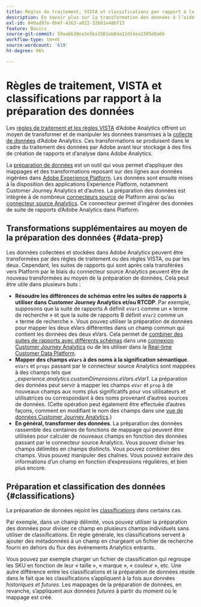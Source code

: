 ```yaml
---
title: Règles de traitement, VISTA et classifications par rapport à la préparation des données pour le connecteur source Analytics
description: En savoir plus sur la transformation des données à l’aide de règles de traitement et de VISTA par rapport à l’utilisation de la préparation des données
exl-id: 049ad97e-0b4f-4163-a022-32661e48bf13
feature: Basics
source-git-commit: 59aabb38ea3e5ba1501ab8da11d14ea2385d8a6b
workflow-type: tm+mt
source-wordcount: '619'
ht-degree: 96%

---
```


# Règles de traitement, VISTA et classifications par rapport à la préparation des données

Les [règles de traitement et les règles VISTA](https://experienceleague.adobe.com/docs/analytics/admin/admin-tools/processing-rules/processing-rules-configuration/processing-rule-order.html?lang=fr) d’Adobe Analytics offrent un moyen de transformer et de manipuler les données transmises à la [collecte de données](https://experienceleague.adobe.com/docs/analytics/analyze/reports-analytics/reporting-interface/overview-data-collection.html?lang=fr) d’Adobe Analytics. Ces transformations se produisent dans le cadre du traitement des données par Adobe avant leur stockage à des fins de création de rapports et d’analyse dans Adobe Analytics.

La [préparation de données](https://experienceleague.adobe.com/docs/experience-platform/data-prep/home.html?lang=fr) est un outil qui vous permet d’appliquer des mappages et des transformations reposant sur des lignes aux données ingérées dans [Adobe Experience Platform](https://experienceleague.adobe.com/docs/experience-platform.html?lang=fr). Les données sont ensuite mises à la disposition des applications Experience Platform, notamment Customer Journey Analytics et d’autres. La préparation des données est intégrée à de nombreux [connecteurs source](https://experienceleague.adobe.com/docs/experience-platform/sources/home.html?lang=fr) de Platform ainsi qu’au [connecteur source Analytics](https://experienceleague.adobe.com/docs/experience-platform/sources/ui-tutorials/create/adobe-applications/analytics.html?lang=fr). Ce connecteur permet d’ingérer des données de suite de rapports d’Adobe Analytics dans Platform.

## Transformations supplémentaires au moyen de la préparation des données {#data-prep}

Les données collectées et stockées dans Adobe Analytics peuvent être transformées par des règles de traitement ou des règles VISTA, ou par les deux. Cependant, les suites de rapports qui sont après cela transférées vers Platform par le biais du connecteur source Analytics peuvent être de nouveau transformées au moyen de la préparation de données. Cela peut être utile dans plusieurs buts :

* **Résoudre les différences de schémas entre les suites de rapports à utiliser dans Customer Journey Analytics et/ou RTCDP**. Par exemple, supposons que la suite de rapports A définit `eVar1` comme un « terme de recherche » et que la suite de rapports B définit `eVar2` comme un « terme de recherche ». Vous pouvez utiliser la préparation de données pour mapper les deux eVars différentes dans un champ commun qui contient les données des deux eVars. Cela permet de [combiner des suites de rapports avec différents schémas](https://experienceleague.adobe.com/docs/analytics-platform/using/cja-usecases/combine-report-suites.html?lang=fr) dans une [connexion Customer Journey Analytics](/help/connections/overview.md) ou de les utiliser dans la [Real-time Customer Data Platform](https://experienceleague.adobe.com/docs/platform-learn/tutorials/application-services/rtcdp/understanding-the-real-time-customer-data-platform.html?lang=fr).
* **Mapper des champs `eVars` à des noms à la signification sémantique**. `eVars` et `props` passant par le connecteur source Analytics sont mappées à des champs tels que _\_experience.analytics.customDimensions.eVars.eVar1_. La préparation des données peut servir à mapper les champs `eVar` et `prop` à de nouveaux champs aux noms plus significatifs pour vos utilisateurs et utilisatrices ou correspondant à des noms provenant d’autres sources de données. (Cette opération peut également être effectuée d’autres façons, comment en modifiant le nom des champs dans une [vue de données Customer Journey Analytics](/help/data-views/create-dataview.md).)
* **En général, transformer des données**. La préparation des données rassemble des centaines de fonctions de mappage qui peuvent être utilisées pour calculer de nouveaux champs en fonction des données passant par le connecteur source Analytics. Vous pouvez diviser les champs délimités en champs distincts. Vous pouvez combiner des champs. Vous pouvez manipuler des chaînes. Vous pouvez extraire des informations d’un champ en fonction d’expressions régulières, et bien plus encore.

## Préparation et classification des données {#classifications}

La préparation de données rejoint les [classifications](https://experienceleague.adobe.com/docs/analytics/components/classifications/c-classifications.html?lang=fr) dans certains cas.

Par exemple, dans un champ délimité, vous pouvez utiliser la préparation des données pour diviser ce champ en plusieurs champs individuels sans utiliser de classifications. En règle générale, les classifications servent à ajouter des métadonnées à un champ en chargeant un fichier de recherche fourni en dehors du flux des événements Analytics entrants.

Vous pouvez par exemple charger un fichier de classification qui regroupe les SKU en fonction de leur « taille », « marque », « couleur », etc. Une autre différence entre les classifications et la préparation de données réside dans le fait que les classifications s’appliquent à la fois aux données _historiques et futures_. Les mappages de la préparation de données, en revanche, s’appliquent aux données _futures_ à partir du moment où le mappage est créé.
